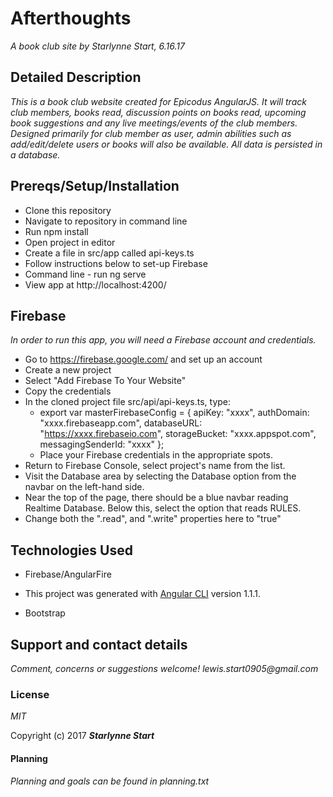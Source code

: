# Afterthoughts
  _A book club site by Starlynne Start, 6.16.17_

## Detailed Description

  _This is a book club website created for Epicodus AngularJS. It will track club members, books read, discussion points on books read, upcoming book suggestions and any live meetings/events of the club members. Designed primarily for club member as user, admin abilities such as add/edit/delete users or books will also be available. All data is persisted in a database._

## Prereqs/Setup/Installation

* Clone this repository
* Navigate to repository in command line
* Run npm install
* Open project in editor
* Create a file in src/app called api-keys.ts
* Follow instructions below to set-up Firebase
* Command line - run ng serve
* View app at http://localhost:4200/

## Firebase

_In order to run this app, you will need a Firebase account and credentials._
* Go to https://firebase.google.com/ and set up an account
* Create a new project
* Select "Add Firebase To Your Website"
* Copy the credentials
* In the cloned project file src/api/api-keys.ts, type:
  * export var masterFirebaseConfig = {
    apiKey: "xxxx",
    authDomain: "xxxx.firebaseapp.com",
    databaseURL: "https://xxxx.firebaseio.com",
    storageBucket: "xxxx.appspot.com",
    messagingSenderId: "xxxx"
  };
  *  Place your Firebase credentials in the appropriate spots.
* Return to Firebase Console, select project's name from the list.
* Visit the Database area by selecting the Database option from the navbar on the left-hand side.
* Near the top of the page, there should be a blue navbar reading Realtime Database. Below this, select the option that reads RULES.
* Change both the ".read", and ".write" properties here to "true"

## Technologies Used

* Firebase/AngularFire

* This project was generated with [Angular CLI](https://github.com/angular/angular-cli) version 1.1.1.

* Bootstrap

## Support and contact details

_Comment, concerns or suggestions welcome! lewis.start0905@gmail.com_

### License

*MIT*

Copyright (c) 2017 **_Starlynne Start_**


#### Planning
_Planning and goals can be found in planning.txt_
